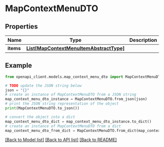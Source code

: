 # MapContextMenuDTO


## Properties

Name | Type | Description | Notes
------------ | ------------- | ------------- | -------------
**items** | [**List[MapContextMenuItemAbstractType]**](MapContextMenuItemAbstractType.md) |  | [optional] 

## Example

```python
from openapi_client.models.map_context_menu_dto import MapContextMenuDTO

# TODO update the JSON string below
json = "{}"
# create an instance of MapContextMenuDTO from a JSON string
map_context_menu_dto_instance = MapContextMenuDTO.from_json(json)
# print the JSON string representation of the object
print(MapContextMenuDTO.to_json())

# convert the object into a dict
map_context_menu_dto_dict = map_context_menu_dto_instance.to_dict()
# create an instance of MapContextMenuDTO from a dict
map_context_menu_dto_from_dict = MapContextMenuDTO.from_dict(map_context_menu_dto_dict)
```
[[Back to Model list]](../README.md#documentation-for-models) [[Back to API list]](../README.md#documentation-for-api-endpoints) [[Back to README]](../README.md)


